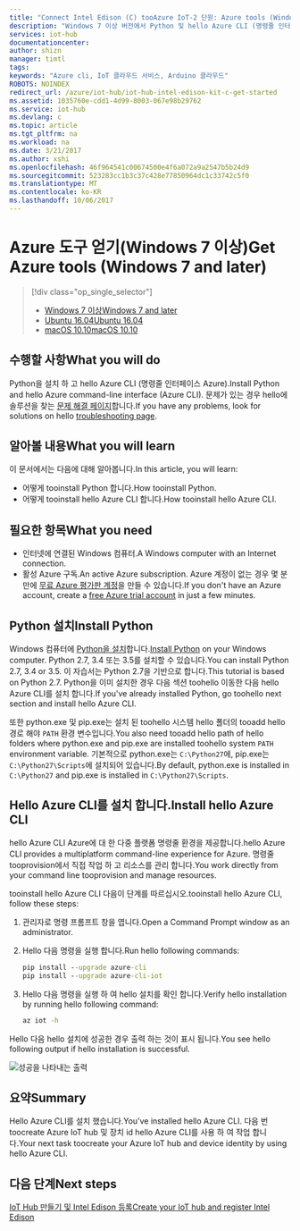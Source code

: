 ```yaml
---
title: "Connect Intel Edison (C) tooAzure IoT-2 단원: Azure tools (Windows) | Microsoft Docs"
description: "Windows 7 이상 버전에서 Python 및 hello Azure CLI (명령줄 인터페이스 Azure)를 설치 합니다."
services: iot-hub
documentationcenter: 
author: shizn
manager: timtl
tags: 
keywords: "Azure cli, IoT 클라우드 서비스, Arduino 클라우드"
ROBOTS: NOINDEX
redirect_url: /azure/iot-hub/iot-hub-intel-edison-kit-c-get-started
ms.assetid: 1035760e-cdd1-4d99-8003-067e98b29762
ms.service: iot-hub
ms.devlang: c
ms.topic: article
ms.tgt_pltfrm: na
ms.workload: na
ms.date: 3/21/2017
ms.author: xshi
ms.openlocfilehash: 46f964541c00674500e4f6a072a9a2547b5b24d9
ms.sourcegitcommit: 523283cc1b3c37c428e77850964dc1c33742c5f0
ms.translationtype: MT
ms.contentlocale: ko-KR
ms.lasthandoff: 10/06/2017
---
```

# <a name="get-azure-tools-windows-7-and-later"></a><span data-ttu-id="a9913-104">Azure 도구 얻기(Windows 7 이상)</span><span class="sxs-lookup"><span data-stu-id="a9913-104">Get Azure tools (Windows 7 and later)</span></span>
> [!div class="op_single_selector"]
> * <span data-ttu-id="a9913-105">[Windows 7 이상][windows]</span><span class="sxs-lookup"><span data-stu-id="a9913-105">[Windows 7 and later][windows]</span></span>
> * <span data-ttu-id="a9913-106">[Ubuntu 16.04][ubuntu]</span><span class="sxs-lookup"><span data-stu-id="a9913-106">[Ubuntu 16.04][ubuntu]</span></span>
> * <span data-ttu-id="a9913-107">[macOS 10.10][macos]</span><span class="sxs-lookup"><span data-stu-id="a9913-107">[macOS 10.10][macos]</span></span>

## <a name="what-you-will-do"></a><span data-ttu-id="a9913-108">수행할 사항</span><span class="sxs-lookup"><span data-stu-id="a9913-108">What you will do</span></span>
<span data-ttu-id="a9913-109">Python을 설치 하 고 hello Azure CLI (명령줄 인터페이스 Azure).</span><span class="sxs-lookup"><span data-stu-id="a9913-109">Install Python and hello Azure command-line interface (Azure CLI).</span></span> <span data-ttu-id="a9913-110">문제가 있는 경우 hello에 솔루션을 찾는 [문제 해결 페이지][troubleshooting]합니다.</span><span class="sxs-lookup"><span data-stu-id="a9913-110">If you have any problems, look for solutions on hello [troubleshooting page][troubleshooting].</span></span>

## <a name="what-you-will-learn"></a><span data-ttu-id="a9913-111">알아볼 내용</span><span class="sxs-lookup"><span data-stu-id="a9913-111">What you will learn</span></span>
<span data-ttu-id="a9913-112">이 문서에서는 다음에 대해 알아봅니다.</span><span class="sxs-lookup"><span data-stu-id="a9913-112">In this article, you will learn:</span></span>
* <span data-ttu-id="a9913-113">어떻게 tooinstall Python 합니다.</span><span class="sxs-lookup"><span data-stu-id="a9913-113">How tooinstall Python.</span></span>
* <span data-ttu-id="a9913-114">어떻게 tooinstall hello Azure CLI 합니다.</span><span class="sxs-lookup"><span data-stu-id="a9913-114">How tooinstall hello Azure CLI.</span></span>

## <a name="what-you-need"></a><span data-ttu-id="a9913-115">필요한 항목</span><span class="sxs-lookup"><span data-stu-id="a9913-115">What you need</span></span>
* <span data-ttu-id="a9913-116">인터넷에 연결된 Windows 컴퓨터.</span><span class="sxs-lookup"><span data-stu-id="a9913-116">A Windows computer with an Internet connection.</span></span>
* <span data-ttu-id="a9913-117">활성 Azure 구독.</span><span class="sxs-lookup"><span data-stu-id="a9913-117">An active Azure subscription.</span></span> <span data-ttu-id="a9913-118">Azure 계정이 없는 경우 몇 분 만에 [무료 Azure 평가판 계정](http://azure.microsoft.com/pricing/free-trial/)을 만들 수 있습니다.</span><span class="sxs-lookup"><span data-stu-id="a9913-118">If you don't have an Azure account, create a [free Azure trial account](http://azure.microsoft.com/pricing/free-trial/) in just a few minutes.</span></span>

## <a name="install-python"></a><span data-ttu-id="a9913-119">Python 설치</span><span class="sxs-lookup"><span data-stu-id="a9913-119">Install Python</span></span>
<span data-ttu-id="a9913-120">Windows 컴퓨터에 [Python을 설치](https://www.python.org/downloads/)합니다.</span><span class="sxs-lookup"><span data-stu-id="a9913-120">[Install Python](https://www.python.org/downloads/) on your Windows computer.</span></span> <span data-ttu-id="a9913-121">Python 2.7, 3.4 또는 3.5를 설치할 수 있습니다.</span><span class="sxs-lookup"><span data-stu-id="a9913-121">You can install Python 2.7, 3.4 or 3.5.</span></span> <span data-ttu-id="a9913-122">이 자습서는 Python 2.7을 기반으로 합니다.</span><span class="sxs-lookup"><span data-stu-id="a9913-122">This tutorial is based on Python 2.7.</span></span> <span data-ttu-id="a9913-123">Python을 이미 설치한 경우 다음 섹션 toohello 이동한 다음 hello Azure CLI를 설치 합니다.</span><span class="sxs-lookup"><span data-stu-id="a9913-123">If you've already installed Python, go toohello next section and install hello Azure CLI.</span></span>

<span data-ttu-id="a9913-124">또한 python.exe 및 pip.exe는 설치 된 toohello 시스템 hello 폴더의 tooadd hello 경로 해야 `PATH` 환경 변수입니다.</span><span class="sxs-lookup"><span data-stu-id="a9913-124">You also need tooadd hello path of hello folders where python.exe and pip.exe are installed toohello system `PATH` environment variable.</span></span> <span data-ttu-id="a9913-125">기본적으로 python.exe는 `C:\Python27`에, pip.exe는 `C:\Python27\Scripts`에 설치되어 있습니다.</span><span class="sxs-lookup"><span data-stu-id="a9913-125">By default, python.exe is installed in `C:\Python27` and pip.exe is installed in `C:\Python27\Scripts`.</span></span>

## <a name="install-hello-azure-cli"></a><span data-ttu-id="a9913-126">Hello Azure CLI를 설치 합니다.</span><span class="sxs-lookup"><span data-stu-id="a9913-126">Install hello Azure CLI</span></span>
<span data-ttu-id="a9913-127">hello Azure CLI Azure에 대 한 다중 플랫폼 명령줄 환경을 제공합니다.</span><span class="sxs-lookup"><span data-stu-id="a9913-127">hello Azure CLI provides a multiplatform command-line experience for Azure.</span></span> <span data-ttu-id="a9913-128">명령줄 tooprovision에서 직접 작업 하 고 리소스를 관리 합니다.</span><span class="sxs-lookup"><span data-stu-id="a9913-128">You work directly from your command line tooprovision and manage resources.</span></span>

<span data-ttu-id="a9913-129">tooinstall hello Azure CLI 다음이 단계를 따르십시오.</span><span class="sxs-lookup"><span data-stu-id="a9913-129">tooinstall hello Azure CLI, follow these steps:</span></span>

1. <span data-ttu-id="a9913-130">관리자로 명령 프롬프트 창을 엽니다.</span><span class="sxs-lookup"><span data-stu-id="a9913-130">Open a Command Prompt window as an administrator.</span></span>
2. <span data-ttu-id="a9913-131">Hello 다음 명령을 실행 합니다.</span><span class="sxs-lookup"><span data-stu-id="a9913-131">Run hello following commands:</span></span>

   ```cmd
   pip install --upgrade azure-cli
   pip install --upgrade azure-cli-iot
   ```
3. <span data-ttu-id="a9913-132">Hello 다음 명령을 실행 하 여 hello 설치를 확인 합니다.</span><span class="sxs-lookup"><span data-stu-id="a9913-132">Verify hello installation by running hello following command:</span></span>

   ```cmd
   az iot -h
   ```

<span data-ttu-id="a9913-133">Hello 다음 hello 설치에 성공한 경우 출력 하는 것이 표시 됩니다.</span><span class="sxs-lookup"><span data-stu-id="a9913-133">You see hello following output if hello installation is successful.</span></span>

![성공을 나타내는 출력](media/iot-hub-intel-edison-lessons/lesson2/az_iot_help_win.png)

## <a name="summary"></a><span data-ttu-id="a9913-135">요약</span><span class="sxs-lookup"><span data-stu-id="a9913-135">Summary</span></span>
<span data-ttu-id="a9913-136">Hello Azure CLI를 설치 했습니다.</span><span class="sxs-lookup"><span data-stu-id="a9913-136">You've installed hello Azure CLI.</span></span> <span data-ttu-id="a9913-137">다음 번 toocreate Azure IoT hub 및 장치 id hello Azure CLI를 사용 하 여 작업 합니다.</span><span class="sxs-lookup"><span data-stu-id="a9913-137">Your next task toocreate your Azure IoT hub and device identity by using hello Azure CLI.</span></span>

## <a name="next-steps"></a><span data-ttu-id="a9913-138">다음 단계</span><span class="sxs-lookup"><span data-stu-id="a9913-138">Next steps</span></span>
<span data-ttu-id="a9913-139">[IoT Hub 만들기 및 Intel Edison 등록][create-your-iot-hub-and-register-intel-edison]</span><span class="sxs-lookup"><span data-stu-id="a9913-139">[Create your IoT hub and register Intel Edison][create-your-iot-hub-and-register-intel-edison]</span></span>
<!-- Images and links -->

[troubleshooting]: iot-hub-intel-edison-kit-c-troubleshooting.md
[create-your-iot-hub-and-register-intel-edison]: iot-hub-intel-edison-kit-c-lesson2-prepare-azure-iot-hub.md
[windows]: iot-hub-intel-edison-kit-c-lesson2-get-azure-tools-win32.md
[ubuntu]: iot-hub-intel-edison-kit-c-lesson2-get-azure-tools-ubuntu.md
[macos]: iot-hub-intel-edison-kit-c-lesson2-get-azure-tools-mac.md
